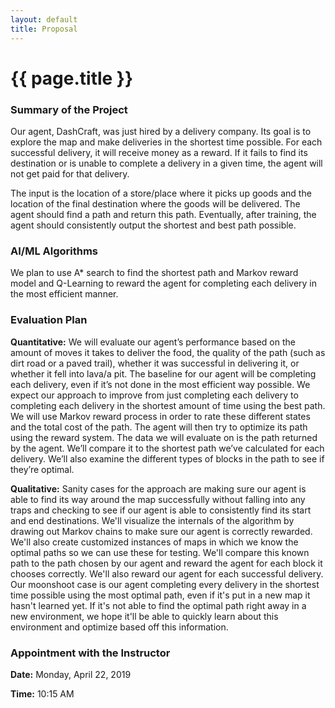 ```yaml
---
layout: default
title: Proposal
---
```


# {{ page.title }}

### Summary of the Project

Our agent, DashCraft, was just hired by a delivery company. Its goal is to explore the map and make deliveries in the shortest time possible. For each successful delivery, it will receive money as a reward. If it fails to find its destination or is unable to complete a delivery in a given time, the agent will not get paid for that delivery.

The input is the location of a store/place where it picks up goods and the location of the final destination where the goods will be delivered. The agent should find a path and return this path. Eventually, after training, the agent should consistently output the shortest and best path possible.


### AI/ML Algorithms

We plan to use A* search to find the shortest path and Markov reward model and Q-Learning to reward the agent for completing each delivery in the most efficient manner.


### Evaluation Plan

**Quantitative:**
We will evaluate our agent’s performance based on the amount of moves it takes to deliver the food, the quality of the path (such as dirt road or a paved trail), whether it was successful in delivering it, or whether it fell into lava/a pit. The baseline for our agent will be completing each delivery, even if it’s not done in the most efficient way possible. We expect our approach to improve from just completing each delivery to completing each delivery in the shortest amount of time using the best path. We will use Markov reward process in order to rate these different states and the total cost of the path. The agent will then try to optimize its path using the reward system. The data we will evaluate on is the path returned by the agent. We’ll compare it to the shortest path we’ve calculated for each delivery. We’ll also examine the different types of blocks in the path to see if they’re optimal.

**Qualitative:**
Sanity cases for the approach are making sure our agent is able to find its way around the map successfully without falling into any traps and checking to see if our agent is able to consistently find its start and end destinations. We'll visualize the internals of the algorithm by drawing out Markov chains to make sure our agent is correctly rewarded. We'll also create customized instances of maps in which we know the optimal paths so we can use these for testing. We'll compare this known path to the path chosen by our agent and reward the agent for each block it chooses correctly. We'll also reward our agent for each successful delivery. Our moonshoot case is our agent completing every delivery in the shortest time possible using the most optimal path, even if it's put in a new map it hasn't learned yet. If it's not able to find the optimal path right away in a new environment, we hope it'll be able to quickly learn about this environment and optimize based off this information.


### Appointment with the Instructor

**Date:** Monday, April 22, 2019

**Time:** 10:15 AM
